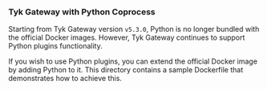 ### Tyk Gateway with Python Coprocess

Starting from Tyk Gateway version `v5.3.0`, Python is no longer bundled with the official Docker images. 
However, Tyk Gateway continues to support Python plugins functionality. 

If you wish to use Python plugins, you can extend the official Docker image by adding Python to it. 
This directory contains a sample Dockerfile that demonstrates how to achieve this.